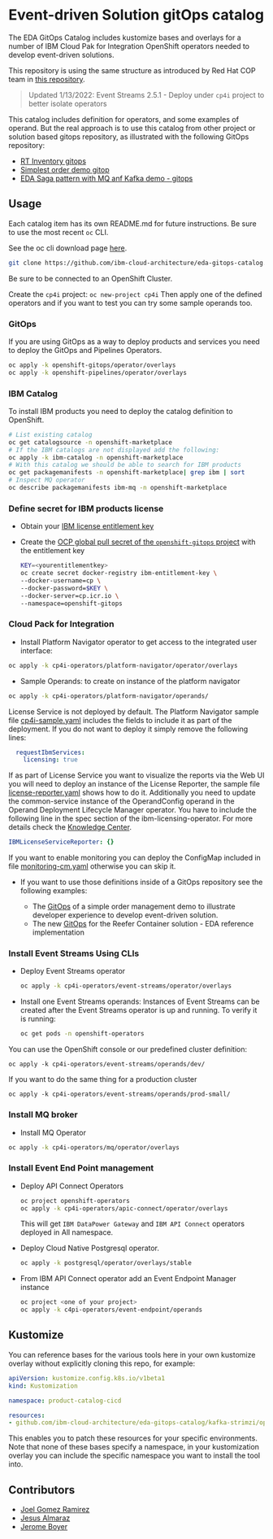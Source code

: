 # Event-driven Solution gitOps catalog

The EDA GitOps Catalog includes kustomize bases and overlays for a number of IBM Cloud Pak for Integration OpenShift operators needed
to develop event-driven solutions.

This repository is using the same structure as introduced by Red Hat COP team in [this repository](https://github.com/redhat-cop/gitops-catalog).

> Updated 1/13/2022: Event Streams 2.5.1 - Deploy under `cp4i` project to better isolate operators 

This catalog includes definition for operators, and some examples of operand. But the real approach
is to use this catalog from other project or solution based gitops repository, as illustrated
with the following GitOps repository:

* [RT Inventory gitops](https://github.com/ibm-cloud-architecture/rt-inventory-gitops)
* [Simplest order demo gitop](https://github.com/jbcodeforce/eda-demo-order-gitops)
* [EDA Saga pattern with MQ anf Kafka demo - gitops](https://github.com/ibm-cloud-architecture/eda-kc-gitops)

## Usage

Each catalog item has its own README.md for future instructions. Be sure to use the most recent `oc` CLI.

See the oc cli download page [here](https://mirror.openshift.com/pub/openshift-v4/x86_64/clients/ocp/stable/).

```sh
git clone https://github.com/ibm-cloud-architecture/eda-gitops-catalog.git
```

Be sure to be connected to an OpenShift Cluster.

Create the `cp4i` project: `oc new-project cp4i`
Then apply one of the defined operators and if you want to test you can try some sample operands too.

### GitOps

If you are using GitOps as a way to deploy products and services you need to deploy the GitOps and Pipelines Operators.

```sh
oc apply -k openshift-gitops/operator/overlays
oc apply -k openshift-pipelines/operator/overlays
```

### IBM Catalog

To install IBM products you need to deploy the catalog definition to OpenShift.

```sh
# List existing catalog
oc get catalogsource -n openshift-marketplace
# If the IBM catalogs are not displayed add the following:
oc apply -k ibm-catalog -n openshift-marketplace
# With this catalog we should be able to search for IBM products
oc get packagemanifests -n openshift-marketplace| grep ibm | sort
# Inspect MQ operator
oc describe packagemanifests ibm-mq -n openshift-marketplace
```

### Define secret for IBM products license

* Obtain your [IBM license entitlement key](https://github.com/IBM/cloudpak-gitops/blob/main/docs/install.md#obtain-an-entitlement-key)
* Create the [OCP global pull secret of the `openshift-gitops` project](https://github.com/IBM/cloudpak-gitops/blob/main/docs/install.md#update-the-ocp-global-pull-secret)
with the entitlement key

    ```sh
    KEY=<yourentitlementkey>
    oc create secret docker-registry ibm-entitlement-key \
    --docker-username=cp \
    --docker-password=$KEY \
    --docker-server=cp.icr.io \
    --namespace=openshift-gitops 
    ```

### Cloud Pack for Integration 

* Install Platform Navigator operator to get access to the integrated user interface:

```sh
oc apply -k cp4i-operators/platform-navigator/operator/overlays
```

* Sample Operands: to create on instance of the platform navigator

```sh
oc apply -k cp4i-operators/platform-navigator/operands/
```

License Service is not deployed by default. The Platform Navigator sample file [cp4i-sample.yaml](./cp4i-operators/platform-navigator/operands/cp4i-sample.yaml) 
includes the fields to include it as part of the deployment. 
If you do not want to deploy it simply remove the following lines:

```yaml
  requestIbmServices:
    licensing: true
```

If as part of License Service you want to visualize the reports via the Web UI you will need to deploy an instance of the License Reporter, 
the sample file [license-reporter.yaml](./cp4i-operators/platform-navigator/operands/license-reporter.yaml) shows how to do it. 
Additionally you need to update the common-service instance of the OperandConfig operand in the Operand Deployment Lifecycle Manager operator. 
You have to include the following line in the spec section of the ibm-licensing-operator. For more details check the [Knowledge Center](https://www.ibm.com/docs/en/cpfs?topic=reporter-deploying-license-service#lrcons).

  ```yaml
  IBMLicenseServiceReporter: {}
  ```

If you want to enable monitoring you can deploy the ConfigMap included in 
file [monitoring-cm.yaml](./cp4i-operators/platform-navigator/operands/monitoring-cm.yaml) otherwise you can skip it.

* If you want to use those definitions inside of a GitOps repository see the following
examples:

  * The [GitOps](https://github.com/jbcodeforce/eda-demo-order-gitops) of a simple order management demo to illustrate developer experience to develop event-driven solution.
  * The new [GitOps]() for the Reefer Container solution - EDA reference implementation

### Install Event Streams Using CLIs

* Deploy Event Streams operator

  ```sh
  oc apply -k cp4i-operators/event-streams/operator/overlays
  ```

* Install one Event Streams operands: Instances of Event Streams can be created after the Event Streams operator is up and running. 
To verify it is running:

  ```sh
  oc get pods -n openshift-operators
  ```

You can use the OpenShift console or our predefined cluster definition:

  ```shell
  oc apply -k cp4i-operators/event-streams/operands/dev/
  ```

  If you want to do the same thing for a production cluster

  ```shell
  oc apply -k cp4i-operators/event-streams/operands/prod-small/
  ```

### Install MQ broker

* Install MQ Operator

 ```sh
 oc apply -k cp4i-operators/mq/operator/overlays
 ```

### Install Event End Point management


* Deploy API Connect Operators

  ```sh
  oc project openshift-operators
  oc apply -k cp4i-operators/apic-connect/operator/overlays
  ```

  This will get `IBM DataPower Gateway` and `IBM API Connect` operators deployed in All namespace.

* Deploy Cloud Native Postgresql operator.

  ```sh
  oc apply -k postgresql/operator/overlays/stable
  ```

* From IBM API Connect operator add an Event Endpoint Manager instance

  ```sh
  oc project <one of your project>
  oc apply -k c4pi-operators/event-endpoint/operands
  ```

## Kustomize

You can reference bases for the various tools here in your own kustomize overlay without 
explicitly cloning this repo, for example:

```yaml
apiVersion: kustomize.config.k8s.io/v1beta1
kind: Kustomization

namespace: product-catalog-cicd

resources:
- github.com/ibm-cloud-architecture/eda-gitops-catalog/kafka-strimzi/operator/base/?ref=main
```

This enables you to patch these resources for your specific environments. 
Note that none of these bases specify a namespace, in your kustomization overlay 
you can include the specific namespace you want to install the tool into.

## Contributors

* [Joel Gomez Ramirez](https://www.linkedin.com/in/jgomezr/)
* [Jesus Almaraz](https://www.linkedin.com/in/jesus-almaraz-hernandez/)
* [Jerome Boyer](https://www.linkedin.com/in/jeromeboyer/)
